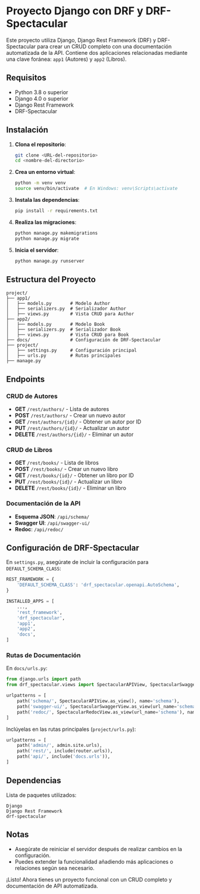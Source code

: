 # Proyecto Django con DRF y DRF-Spectacular

Este proyecto utiliza Django, Django Rest Framework (DRF) y DRF-Spectacular para crear un CRUD completo con una documentación automatizada de la API. Contiene dos aplicaciones relacionadas mediante una clave foránea: `app1` (Autores) y `app2` (Libros).

## Requisitos

- Python 3.8 o superior
- Django 4.0 o superior
- Django Rest Framework
- DRF-Spectacular

## Instalación

1. **Clona el repositorio**:

   ```bash
   git clone <URL-del-repositorio>
   cd <nombre-del-directorio>
   ```

2. **Crea un entorno virtual**:

   ```bash
   python -m venv venv
   source venv/bin/activate  # En Windows: venv\Scripts\activate
   ```

3. **Instala las dependencias**:

   ```bash
   pip install -r requirements.txt
   ```

4. **Realiza las migraciones**:

   ```bash
   python manage.py makemigrations
   python manage.py migrate
   ```

5. **Inicia el servidor**:

   ```bash
   python manage.py runserver
   ```

## Estructura del Proyecto

```
project/
├── app1/
│   ├── models.py       # Modelo Author
│   ├── serializers.py  # Serializador Author
│   ├── views.py        # Vista CRUD para Author
├── app2/
│   ├── models.py       # Modelo Book
│   ├── serializers.py  # Serializador Book
│   ├── views.py        # Vista CRUD para Book
├── docs/               # Configuración de DRF-Spectacular
├── project/
│   ├── settings.py     # Configuración principal
│   ├── urls.py         # Rutas principales
├── manage.py
```

## Endpoints

### CRUD de Autores

- **GET** `/rest/authors/` - Lista de autores
- **POST** `/rest/authors/` - Crear un nuevo autor
- **GET** `/rest/authors/{id}/` - Obtener un autor por ID
- **PUT** `/rest/authors/{id}/` - Actualizar un autor
- **DELETE** `/rest/authors/{id}/` - Eliminar un autor

### CRUD de Libros

- **GET** `/rest/books/` - Lista de libros
- **POST** `/rest/books/` - Crear un nuevo libro
- **GET** `/rest/books/{id}/` - Obtener un libro por ID
- **PUT** `/rest/books/{id}/` - Actualizar un libro
- **DELETE** `/rest/books/{id}/` - Eliminar un libro

### Documentación de la API

- **Esquema JSON**: `/api/schema/`
- **Swagger UI**: `/api/swagger-ui/`
- **Redoc**: `/api/redoc/`

## Configuración de DRF-Spectacular

En `settings.py`, asegúrate de incluir la configuración para `DEFAULT_SCHEMA_CLASS`:

```python
REST_FRAMEWORK = {
    'DEFAULT_SCHEMA_CLASS': 'drf_spectacular.openapi.AutoSchema',
}

INSTALLED_APPS = [
    ...,
    'rest_framework',
    'drf_spectacular',
    'app1',
    'app2',
    'docs',
]
```

### Rutas de Documentación

En `docs/urls.py`:

```python
from django.urls import path
from drf_spectacular.views import SpectacularAPIView, SpectacularSwaggerView, SpectacularRedocView

urlpatterns = [
    path('schema/', SpectacularAPIView.as_view(), name='schema'),
    path('swagger-ui/', SpectacularSwaggerView.as_view(url_name='schema'), name='swagger-ui'),
    path('redoc/', SpectacularRedocView.as_view(url_name='schema'), name='redoc'),
]
```

Inclúyelas en las rutas principales (`project/urls.py`):

```python
urlpatterns = [
    path('admin/', admin.site.urls),
    path('rest/', include(router.urls)),
    path('api/', include('docs.urls')),
]
```

## Dependencias

Lista de paquetes utilizados:

```plaintext
Django
Django Rest Framework
drf-spectacular
```

## Notas

- Asegúrate de reiniciar el servidor después de realizar cambios en la configuración.
- Puedes extender la funcionalidad añadiendo más aplicaciones o relaciones según sea necesario.

¡Listo! Ahora tienes un proyecto funcional con un CRUD completo y documentación de API automatizada.
